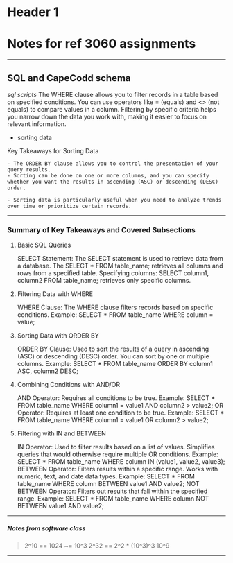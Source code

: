 # Header 1
# Notes for ref 3060 assignments
---
## SQL and CapeCodd schema
*sql scripts*
The WHERE clause allows you to filter records in a table based on specified conditions.
You can use operators like = (equals) and <> (not equals) to compare values in a column.
Filtering by specific criteria helps you narrow down the data you work with, making it easier to focus on relevant information.
- sorting data

Key Takeaways for Sorting Data

    - The ORDER BY clause allows you to control the presentation of your query results.
    - Sorting can be done on one or more columns, and you can specify whether you want the results in ascending (ASC) or descending (DESC) order.

    - Sorting data is particularly useful when you need to analyze trends over time or prioritize certain records.
---
### Summary of Key Takeaways and Covered Subsections
1. Basic SQL Queries

    SELECT Statement:
        The SELECT statement is used to retrieve data from a database.
        The SELECT * FROM table_name; retrieves all columns and rows from a specified table.
        Specifying columns: SELECT column1, column2 FROM table_name; retrieves only specific columns.

2. Filtering Data with WHERE

    WHERE Clause:
        The WHERE clause filters records based on specific conditions.
        Example: SELECT * FROM table_name WHERE column = value;

3. Sorting Data with ORDER BY

    ORDER BY Clause:
        Used to sort the results of a query in ascending (ASC) or descending (DESC) order.
        You can sort by one or multiple columns.
        Example: SELECT * FROM table_name ORDER BY column1 ASC, column2 DESC;

4. Combining Conditions with AND/OR

    AND Operator:
        Requires all conditions to be true.
        Example: SELECT * FROM table_name WHERE column1 = value1 AND column2 > value2;
    OR Operator:
        Requires at least one condition to be true.
        Example: SELECT * FROM table_name WHERE column1 = value1 OR column2 > value2;

5. Filtering with IN and BETWEEN

    IN Operator:
        Used to filter results based on a list of values.
        Simplifies queries that would otherwise require multiple OR conditions.
        Example: SELECT * FROM table_name WHERE column IN (value1, value2, value3);
    BETWEEN Operator:
        Filters results within a specific range.
        Works with numeric, text, and date data types.
        Example: SELECT * FROM table_name WHERE column BETWEEN value1 AND value2;
    NOT BETWEEN Operator:
        Filters out results that fall within the specified range.
        Example: SELECT * FROM table_name WHERE column NOT BETWEEN value1 AND value2;
---
##### Notes from software class
> 2^10 == 1024 ~= 10^3 
> 2^32 == 2^2 * (10^3)^3
>               10^9
---
